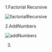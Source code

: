 1.Factorial Recursive

![factorialRecursive](https://github.com/user-attachments/assets/0918f6bf-d18d-44b5-9a4a-7903d6d68980)

2.AddNumbers

![addNumbers](https://github.com/user-attachments/assets/c175bc4d-f8e9-49ed-97ad-1804f4ec9166)

3.

